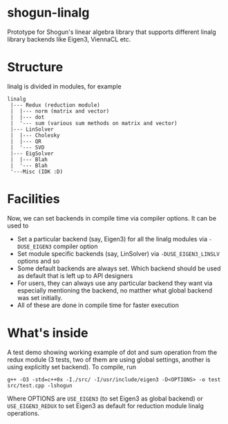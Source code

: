 shogun-linalg
=============

Prototype for Shogun's linear algebra library that supports different linalg library backends like Eigen3, ViennaCL etc.

Structure
============
linalg is divided in modules, for example
```
linalg
 |--- Redux (reduction module)
 |  |--- norm (matrix and vector)
 |  |--- dot 
 |  '--- sum (various sum methods on matrix and vector)
 |--- LinSolver
 |  |--- Cholesky
 |  |--- QR
 |  '--- SVD
 |--- EigSolver
 |  |--- Blah
 |  '--- Blah
 '---Misc (IDK :D)
 ```
Facilities
============
Now, we can set backends in compile time via compiler options. It can be used to
 - Set a particular backend (say, Eigen3) for all the linalg modules via `-DUSE_EIGEN3` compiler option
 - Set module specific backends (say, LinSolver) via `-DUSE_EIGEN3_LINSLV` options and so
 - Some default backends are always set. Which backend should be used as default that is left up to API designers
 - For users, they can always use any particular backend they want via especially mentioning the backend, no matther what global backend was set initially.
 - All of these are done in compile time for faster execution
 
What's inside
==============
A test demo showing working example of dot and sum operation from the redux module (3 tests, two of them are using global settings, another is using explicitly set backend).
To compile, run
```
g++ -O3 -std=c++0x -I./src/ -I/usr/include/eigen3 -D<OPTIONS> -o test src/test.cpp -lshogun 
```
Where OPTIONS are `USE_EIGEN3` (to set Eigen3 as global backend) or `USE_EIGEN3_REDUX` to set Eigen3 as default for reduction module linalg operations.
